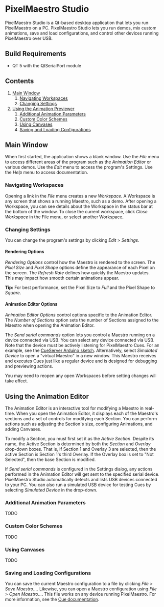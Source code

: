# PixelMaestro Studio
PixelMaestro Studio is a Qt-based desktop application that lets you run PixelMaestro on a PC. PixelMaestro Studio lets you run demos, mix custom animations, save and load configurations, and control other devices running PixelMaestro over USB.

## Build Requirements
- QT 5 with the QtSerialPort module

## Contents
1. [Main Window](#main-window)
	1. [Navigating Workspaces](#navigating-workspaces)
	2. [Changing Settings](#changing-settings)
2. [Using the Animation Previewer](#animation-previewer)
	1. [Additional Animation Parameters](#additional-animation-parameters)
	2. [Custom Color Schemes](#custom-color-schemes)
	3. [Using Canvases](#using-canvases)
	4. [Saving and Loading Configurations](#saving-and-loading-configurations)

## Main Window
When first started, the application shows a blank window. Use the *File* menu to access different areas of the program such as the *Animation Editor* or various demos. Use the *Edit* menu to access the program's Settings. Use the *Help* menu to access documentation.

### Navigating Workspaces
Opening a link in the *File* menu creates a new *Workspace*. A Workspace is any screen that shows a running Maestro, such as a demo. After opening a Workspace, you can see details about the Workspace in the status bar at the bottom of the window. To close the current workspace, click *Close Workspace* in the File menu, or select another Workspace.

### Changing Settings
You can change the program's settings by clicking *Edit* > *Settings*.

#### Rendering Options
*Rendering Options* control how the Maestro is rendered to the screen. The *Pixel Size* and *Pixel Shape* options define the appearance of each Pixel on the screen. The *Refresh Rate* defines how quickly the Maestro updates. This may impact how smooth certain animations appear.

**Tip:** For best performance, set the Pixel Size to *Full* and the Pixel Shape to *Square*.

#### Animation Editor Options
*Animation Editor Options* control options specific to the Animation Editor. The *Number of Sections* option sets the number of Sections assigned to the Maestro when opening the Animation Editor.

The *Send serial commands* option lets you control a Maestro running on a device connected via USB. You can select any device connected via USB. Note that the device must be actively listening for PixelMaestro Cues. For an example, see the [CueServer Arduino sketch](../arduino/CueServer/CueServer.cpp). Alternatively, select *Simulated Device* to open a "virtual Maestro" in a new window. This Maestro receives and executes Cues just like a regular device and is designed for debugging and previewing actions.

You may need to reopen any open Workspaces before setting changes will take effect.

## Using the Animation Editor
The Animation Editor is an interactive tool for modifying a Maestro in real-time. When you open the Animation Editor, it displays each of the Maestro's sections and a set of controls for modifying each Section. You can perform actions such as adjusting the Section's size, configuring Animations, and adding Canvases.

To modify a Section, you must first set it as the *Active Section*. Despite its name, the Active Section is determined by both the *Section* and *Overlay* drop-down boxes. That is, if Section 1 and Overlay 3 are selected, then the active Section is Section 1's third Overlay. If the Overlay box is set to "Not Selected", then the base Section is modified.

If *Send serial commands* is configured in the Settings dialog, any actions performed in the Animation Editor will get sent to the specified serial device. PixelMaestro Studio automatically detects and lists USB devices connected to your PC. You can also run a simulated USB device for testing Cues by selecting *Simulated Device* in the drop-down.

### Additional Animation Parameters
TODO

### Custom Color Schemes
TODO

### Using Canvases
TODO

### Saving and Loading Configurations
You can save the current Maestro configuration to a file by clicking *File* > *Save Maestro...*. Likewise, you can open a Maestro configuration using *File* > *Open Maestro...*. This file works on any device running PixelMaestro. For more information, see the [Cue documentation](../docs/cue.md).
